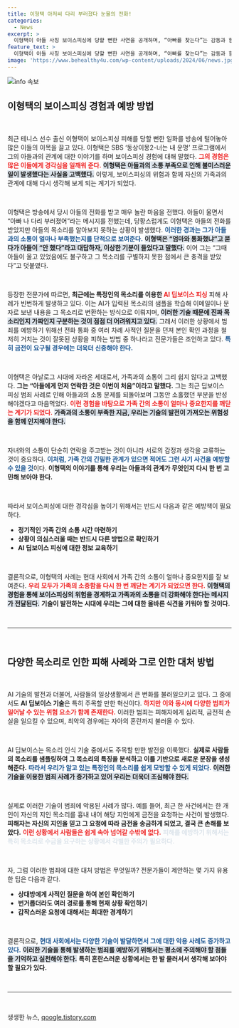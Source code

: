```yaml
---
title: 이형택 아저씨 다리 부러졌다 눈물의 전화!
categories:
  - News
excerpt: >
  이형택이 아들 사칭 보이스피싱에 당할 뻔한 사연을 공개하며, “아빠를 찾는다”는 감동과 함께 허무함을 느꼈다고 전했습니다. AI 딥보이스의 위협에 대해 전문가의 경고도 포함되어 있어 클릭할 이유가 충분합니다!
feature_text: >
  이형택이 아들 사칭 보이스피싱에 당할 뻔한 사연을 공개하며, “아빠를 찾는다”는 감동과 함께 허무함을 느꼈다고 전했습니다. AI 딥보이스의 위협에 대해 전문가의 경고도 포함되어 있어 클릭할 이유가 충분합니다!
image: 'https://www.behealthy4u.com/wp-content/uploads/2024/06/news.jpg'
---
```


<p><img src="https://www.behealthy4u.com/wp-content/uploads/2024/06/news.jpg" alt="info 속보" /></p>

<h2 data-ke-size="size26">이형택의 보이스피싱 경험과 예방 방법</h2>

<p data-ke-size="size16">&nbsp;</p>

<p data-ke-size="size16">최근 테니스 선수 출신 이형택이 보이스피싱 피해를 당할 뻔한 일화를 방송에 털어놓아 많은 이들의 이목을 끌고 있다. 이형택은 SBS ‘동상이몽2-너는 내 운명’ 프로그램에서 그의 아들과의 관계에 대한 이야기를 하며 보이스피싱 경험에 대해 말했다. <b><span style="color: #ee2323;">그의 경험은 많은 이들에게 경각심을 일깨워 준다.</span></b> <b><span style="background-color: #21538527;">이형택은 아들과의 소통 부족으로 인해 불미스러운 일이 발생했다는 사실을 고백했다.</span></b> 이렇게, 보이스피싱의 위험과 함께 자신의 가족과의 관계에 대해 다시 생각해 보게 되는 계기가 되었다.</p>

<p data-ke-size="size16">&nbsp;</p>

<p>이형택은 방송에서 당시 아들의 전화를 받고 매우 놀란 마음을 전했다. 아들이 울면서 “아빠 나 다리 부러졌어”라는 메시지를 전했는데, 당황스럽게도 이형택은 아들의 전화를 받았지만 아들의 목소리를 알아보지 못하는 상황이 발생했다. <b><span style="color: #1a5490;">이러한 경과는 그가 아들과의 소통이 얼마나 부족했는지를 단적으로 보여준다.</span></b> <b><span style="background-color: #21538527;">이형택은 “엄마와 통화했냐”고 묻다가 아들이 “안 했다”라고 대답하자, 이상한 기분이 들었다고 말했다.</span></b> 이어 그는 “그때 아들이 울고 있었음에도 불구하고 그 목소리를 구별하지 못한 점에서 큰 충격을 받았다”고 덧붙였다.</p>

<p data-ke-size="size16">&nbsp;</p>

<p>등장한 전문가에 따르면, <b>최근에는 특정인의 목소리를 이용한 <span style="color: #ee2323;">AI 딥보이스 피싱</span></b> 피해 사례가 빈번하게 발생하고 있다. 이는 AI가 입력된 목소리의 샘플을 학습해 이메일이나 문자로 보낸 내용을 그 목소리로 변환하는 방식으로 이뤄지며, <b><span style="background-color: #21538527;">이러한 기술 때문에 진짜 목소리인지 가짜인지 구분하는 것이 점점 더 어려워지고 있다.</span></b> 그래서 이러한 상황에서 범죄를 예방하기 위해선 전화 통화 중 여러 차례 사적인 질문을 던져 본인 확인 과정을 철저히 거치는 것이 잘못된 상황을 피하는 방법 중 하나라고 전문가들은 조언하고 있다. <b><span style="color: #1a5490;">특히 금전이 요구될 경우에는 더욱더 신중해야 한다.</span></b></p>

<p data-ke-size="size16">&nbsp;</p>

<p>이형택은 아날로그 시대에 자라온 세대로서, 가족과의 소통이 그리 쉽지 않다고 고백했다. <b>그는 “아들에게 먼저 연락한 것은 이번이 처음”이라고 말했다.</b> 그는 최근 딥보이스 피싱 범죄 사례로 인해 아들과의 소통 문제를 되돌아보며 그동안 소홀했던 부분을 반성해야겠다고 마음먹었다. <b><span style="color: #ee2323;">이런 경험을 바탕으로 가족 간의 소통이 얼마나 중요한지를 깨닫는 계기가 되었다.</span></b> <b><span style="background-color: #21538527;">가족과의 소통이 부족한 지금, 우리는 기술의 발전이 가져오는 위험성을 함께 인지해야 한다.</span></b></p>

<p data-ke-size="size16">&nbsp;</p>

<p>자녀와의 소통이 단순히 연락을 주고받는 것이 아니라 서로의 감정과 생각을 교류하는 것이 중요하다. <b><span style="color: #1a5490;">이처럼, 가족 간의 긴밀한 관계가 있으면 적어도 그런 사기 사건을 예방할 수 있을 것</span></b>이다. <b>이형택의 이야기를 통해 우리는 아들과의 관계가 무엇인지 다시 한 번 고민해 보아야 한다.</b></p>

<p data-ke-size="size16">&nbsp;</p>

<p>따라서 보이스피싱에 대한 경각심을 높이기 위해서는 반드시 다음과 같은 예방책이 필요하다.</p>

<ul>
<li><b>정기적인 가족 간의 소통 시간 마련하기</b></li>
<li><b>상황이 의심스러울 때는 반드시 다른 방법으로 확인하기</b></li>
<li><b>AI 딥보이스 피싱에 대한 정보 교육하기</b></li>
</ul>

<p data-ke-size="size16">&nbsp;</p>

<p>결론적으로, 이형택의 사례는 현대 사회에서 가족 간의 소통이 얼마나 중요한지를 잘 보여준다. <b><span style="color: #ee2323;">우리 모두가 가족의 소중함을 다시 한 번 깨닫는 계기가 되었으면 한다.</span></b> <b><span style="background-color: #21538527;">이형택의 경험을 통해 보이스피싱의 위험을 경계하고 가족과의 소통을 더 강화해야 한다는 메시지가 전달된다.</span></b> <b>기술이 발전하는 시대에 우리는 그에 대한 올바른 식견을 키워야 할 것이다.</b></p>

<p data-ke-size="size16">&nbsp;</p>

<hr>

<p data-ke-size="size16">&nbsp;</p>

<h2>다양한 목소리로 인한 피해 사례와 그로 인한 대처 방법</h2>

<p data-ke-size="size16">&nbsp;</p>

<p data-ke-size="size16">AI 기술의 발전과 더불어, 사람들의 일상생활에서 큰 변화를 불러일으키고 있다. 그 중에서도 <b>AI 딥보이스 기술</b>은 특히 주목할 만한 혁신이다. <b><span style="color: #ee2323;">하지만 이와 동시에 다양한 범죄가 일어날 수 있는 위험 요소가 함께 존재한다.</span></b> 이러한 범죄는 피해자에게 심리적, 금전적 손실을 일으킬 수 있으며, 최악의 경우에는 자아의 혼란까지 불러올 수 있다.</p>

<p data-ke-size="size16">&nbsp;</p>

<p>AI 딥보이스는 목소리 인식 기술 중에서도 주목할 만한 발전을 이룩했다. <b>실제로 사람들의 목소리를 샘플링하여 그 목소리의 특징을 분석하고 이를 기반으로 새로운 문장을 생성해준다.</b> <b><span style="color: #1a5490;">따라서 우리가 알고 있는 특정인의 목소리를 쉽게 모방할 수 있게 되었다.</span></b> <b><span style="background-color: #21538527;">이러한 기술을 이용한 범죄 사례가 증가하고 있어 우리는 더욱더 조심해야 한다.</span></b></p>

<p data-ke-size="size16">&nbsp;</p>

<p>실제로 이러한 기술이 범죄에 악용된 사례가 많다. 예를 들어, 최근 한 사건에서는 한 개인이 자신의 지인 목소리를 흉내 내어 해당 지인에게 금전을 요청하는 사건이 발생했다. <b>피해자는 자신의 지인을 믿고 그 요청에 따라 금전을 송금하게 되었고, 결국 큰 손해를 보았다.</b> <b><span style="color: #ee2323;">이런 상황에서 사람들은 쉽게 속아 넘어갈 수밖에 없다.</span></b> <b><span style="color: #21538527;">피해를 예방하기 위해서는 특히 목소리로 수금을 요구하는 상황에서 각별한 주의가 필요하다.</span></b></p>

<p data-ke-size="size16">&nbsp;</p>

<p>자, 그럼 이러한 범죄에 대한 대처 방법은 무엇일까? 전문가들이 제안하는 몇 가지 유용한 팁은 다음과 같다.</p>

<ul>
<li><b>상대방에게 사적인 질문을 하여 본인 확인하기</b></li>
<li><b>번거롭더라도 여러 경로를 통해 현재 상황 확인하기</b></li>
<li><b>갑작스러운 요청에 대해서는 최대한 경계하기</b></li>
</ul>

<p data-ke-size="size16">&nbsp;</p>

<p>결론적으로, <b><span style="color: #1a5490;">현대 사회에서는 다양한 기술이 발달하면서 그에 대한 악용 사례도 증가하고 있다.</span></b> <b><span style="background-color: #21538527;">이러한 기술을 통해 발생하는 범죄를 예방하기 위해서는 평소에 주의해야 할 점들을 기억하고 실천해야 한다.</span></b> <b>특히 혼란스러운 상황에서는 한 발 물러서서 생각해 보아야 할 필요가 있다.</b> </p>

<p data-ke-size="size16">&nbsp;</p>

<hr>

<p data-ke-size="size16">&nbsp;</p>
생생한 뉴스, <a href="https://qoogle.tistory.com" rel="dofollow">qoogle.tistory.com</a>


